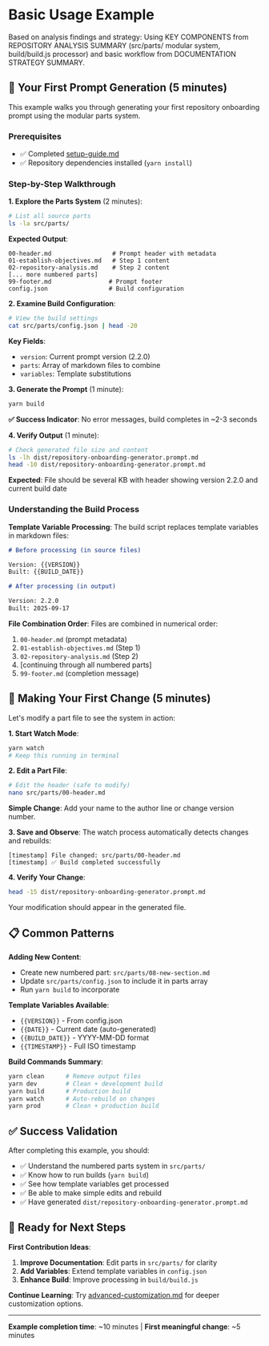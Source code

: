# Basic Usage Example

Based on analysis findings and strategy: Using KEY COMPONENTS from REPOSITORY ANALYSIS SUMMARY (src/parts/ modular system, build/build.js processor) and basic workflow from DOCUMENTATION STRATEGY SUMMARY.

## 🎯 Your First Prompt Generation (5 minutes)

This example walks you through generating your first repository onboarding prompt using the modular parts system.

### Prerequisites

- ✅ Completed [setup-guide.md](../setup-guide.md)
- ✅ Repository dependencies installed (`yarn install`)

### Step-by-Step Walkthrough

**1. Explore the Parts System** (2 minutes):

```bash
# List all source parts
ls -la src/parts/
```

**Expected Output**:

```
00-header.md                 # Prompt header with metadata
01-establish-objectives.md   # Step 1 content
02-repository-analysis.md    # Step 2 content
[... more numbered parts]
99-footer.md                # Prompt footer
config.json                 # Build configuration
```

**2. Examine Build Configuration**:

```bash
# View the build settings
cat src/parts/config.json | head -20
```

**Key Fields**:

- `version`: Current prompt version (2.2.0)
- `parts`: Array of markdown files to combine
- `variables`: Template substitutions

**3. Generate the Prompt** (1 minute):

```bash
yarn build
```

**✅ Success Indicator**: No error messages, build completes in ~2-3 seconds

**4. Verify Output** (1 minute):

```bash
# Check generated file size and content
ls -lh dist/repository-onboarding-generator.prompt.md
head -10 dist/repository-onboarding-generator.prompt.md
```

**Expected**: File should be several KB with header showing version 2.2.0 and current build date

### Understanding the Build Process

**Template Variable Processing**:
The build script replaces template variables in markdown files:

```markdown
# Before processing (in source files)

Version: {{VERSION}}
Built: {{BUILD_DATE}}

# After processing (in output)

Version: 2.2.0
Built: 2025-09-17
```

**File Combination Order**:
Files are combined in numerical order:

1. `00-header.md` (prompt metadata)
2. `01-establish-objectives.md` (Step 1)
3. `02-repository-analysis.md` (Step 2)
4. [continuing through all numbered parts]
5. `99-footer.md` (completion message)

## 🔄 Making Your First Change (5 minutes)

Let's modify a part file to see the system in action:

**1. Start Watch Mode**:

```bash
yarn watch
# Keep this running in terminal
```

**2. Edit a Part File**:

```bash
# Edit the header (safe to modify)
nano src/parts/00-header.md
```

**Simple Change**: Add your name to the author line or change version number.

**3. Save and Observe**:
The watch process automatically detects changes and rebuilds:

```
[timestamp] File changed: src/parts/00-header.md
[timestamp] ✅ Build completed successfully
```

**4. Verify Your Change**:

```bash
head -15 dist/repository-onboarding-generator.prompt.md
```

Your modification should appear in the generated file.

## 📋 Common Patterns

**Adding New Content**:

- Create new numbered part: `src/parts/08-new-section.md`
- Update `src/parts/config.json` to include it in parts array
- Run `yarn build` to incorporate

**Template Variables Available**:

- `{{VERSION}}` - From config.json
- `{{DATE}}` - Current date (auto-generated)
- `{{BUILD_DATE}}` - YYYY-MM-DD format
- `{{TIMESTAMP}}` - Full ISO timestamp

**Build Commands Summary**:

```bash
yarn clean      # Remove output files
yarn dev        # Clean + development build
yarn build      # Production build
yarn watch      # Auto-rebuild on changes
yarn prod       # Clean + production build
```

## ✅ Success Validation

After completing this example, you should:

- ✅ Understand the numbered parts system in `src/parts/`
- ✅ Know how to run builds (`yarn build`)
- ✅ See how template variables get processed
- ✅ Be able to make simple edits and rebuild
- ✅ Have generated `dist/repository-onboarding-generator.prompt.md`

## 🎯 Ready for Next Steps

**First Contribution Ideas**:

1. **Improve Documentation**: Edit parts in `src/parts/` for clarity
2. **Add Variables**: Extend template variables in `config.json`
3. **Enhance Build**: Improve processing in `build/build.js`

**Continue Learning**: Try [advanced-customization.md](advanced-customization.md) for deeper customization options.

---

**Example completion time**: ~10 minutes | **First meaningful change**: ~5 minutes
